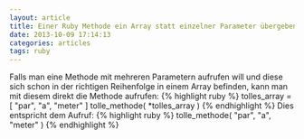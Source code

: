 ```yaml
---
layout: article
title: Einer Ruby Methode ein Array statt einzelner Parameter übergeben
date: 2013-10-09 17:14:13
categories: articles
tags: ruby
---
```

Falls man eine Methode mit mehreren Parametern aufrufen will und diese sich schon in der richtigen Reihenfolge in einem Array befinden, kann man mit diesem direkt die Methode aufrufen:
{% highlight ruby %}
  tolles_array = [ "par", "a", "meter" ]
  tolle_methode( *tolles_array )
{% endhighlight %}
Dies entspricht dem Aufruf:
{% highlight ruby %}
  tolle_methode( "par", "a", "meter" )
{% endhighlight %}
